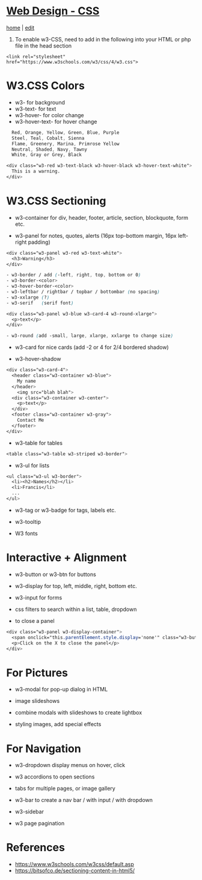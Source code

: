 # [Web Design - CSS](https://alwinwoo.github.io/pages/web_css.html)
[home](https://alwinwoo.github.io/) | [edit](https://github.com/alwinwoo/alwinwoo.github.io/edit/master/pages/web_css.md)

1. To enable w3-CSS, need to add in the following into your HTML or php file in the head section

```code
<link rel="stylesheet" href="https://www.w3schools.com/w3/css/4/w3.css">
```

# W3.CSS Colors

* w3-<color> for background
* w3-text-<color> for text
* w3-hover-<color> for color change
* w3-hover-text-<color> for hover change
  
```css
  Red, Orange, Yellow, Green, Blue, Purple
  Steel, Teal, Cobalt, Sienna
  Flame, Greenery, Marina, Primrose Yellow
  Neutral, Shaded, Navy, Tawny
  White, Gray or Grey, Black

<div class="w3-red w3-text-black w3-hover-black w3-hover-text-white">
  This is a warning.
</div>
```

# W3.CSS Sectioning

* w3-container for div, header, footer, article, section, blockquote, form etc.

* w3-panel for notes, quotes, alerts (16px top-bottom margin, 16px left-right padding)
```css
<div class="w3-panel w3-red w3-text-white">
  <h3>Warning</h3>
</div>

- w3-border / add (-left, right, top, bottom or 0)
- w3-border-<color>
- w3-hover-border-<color>
- w3-leftbar / rightbar / topbar / bottombar (no spacing)
- w3-xxlarge (?)
- w3-serif   (serif font)

<div class="w3-panel w3-blue w3-card-4 w3-round-xlarge">
  <p>text</p>
</div>

- w3-round (add -small, large, xlarge, xxlarge to change size)
```

* w3-card for nice cards (add -2 or 4 for 2/4 bordered shadow)

* w3-hover-shadow

```css
<div class="w3-card-4">
  <header class="w3-container w3-blue">
    My name
  </header>
    <img src="blah blah">
  <div class="w3-container w3-center">
    <p>text</p>
  </div>
  <footer class="w3-container w3-gray">
    Contact Me
  </footer>
</div>
```

* w3-table for tables
```css
<table class="w3-table w3-striped w3-border">
```
* w3-ul for lists
```css
<ul class="w3-ul w3-border">
  <li><h2>Names</h2></li>
  <li>Francis</li>
  ...
</ul>
```
* w3-tag or w3-badge for tags, labels etc.

* w3-tooltip

* W3 fonts

# Interactive + Alignment

* w3-button or w3-btn for buttons
* w3-display for top, left, middle, right, bottom etc.
* w3-input for forms

* css filters to search within a list, table, dropdown

* to close a panel
```css
<div class="w3-panel w3-display-container">
  <span onclick="this.parentElement.style.display='none'" class="w3-button w3-display-topright">X</span>
  <p>Click on the X to close the panel</p>
</div>
```

# For Pictures

* w3-modal for pop-up dialog in HTML

* image slideshows

* combine modals with slideshows to create lightbox

* styling images, add special effects

# For Navigation

* w3-dropdown display menus on hover, click

* w3 accordions to open sections

* tabs for multiple pages, or image gallery

* w3-bar to create a nav bar / with input / with dropdown

* w3-sidebar

* w3 page pagination





# References

* https://www.w3schools.com/w3css/default.asp
* https://bitsofco.de/sectioning-content-in-html5/
